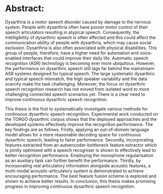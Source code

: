 
Abstract:
======
Dysarthria is a motor speech disorder caused by damage to the nervous system. People with dysarthria often have poorer motor control of their speech articulators resulting in atypical speech. Consequently, the intelligibility of dysarthric speech is often affected and this could affect the communication ability of people with dysarthria, which may cause social exclusion. Dysarthria is also often associated with physical disabilities. This group of people, therefore, have a higher need for automation and voice-enabled interfaces that could improve their daily life. Automatic speech recognition (ASR) technology is becoming ever more ubiquitous. However, the performance on dysarthric speech still lags far behind the mainstream ASR systems designed for typical speech. The large systematic dysarthric and typical speech mismatch, the high speaker variability and the data scarcity make the task challenging.  Moreover, the focus on dysarthric speech recognition research has not moved from isolated word to more challenging connected speech scenarios yet. There is a clear need to improve continuous dysarthric speech recognition. 

This thesis is the first to systematically investigate various methods for continuous dysarthric speech recognition. Experimental work conducted on the TORGO dysarthric corpus shows that the deployed approaches and the developed systems effectively improve the recognition performance. The key findings are as follows.  Firstly, applying an out-of-domain language model allows for a more reasonable decoding space for continuous dysarthric speech, leading to fairer performance. Secondly, incorporating features extracted from an autoencoder-bottleneck feature extractor which is jointly optimised with a speech recogniser is shown to effectively lead to better recognition performance. Employing the monophone regularisation as an auxiliary task can further benefit the performance. Thirdly, by incorporating real articulatory information alongside acoustic features, a multi-modal acoustic-articulatory system is demonstrated to achieve encouraging performance. The best feature fusion scheme is explored and shown to achieve better results. In conclusion, this thesis makes promising progress in improving continuous dysarthric speech recognition.
